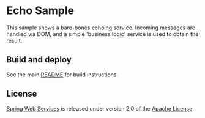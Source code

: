 # Echo Sample

This sample shows a bare-bones echoing service. Incoming messages are handled
via DOM, and a simple 'business logic' service is used to obtain the result.

## Build and deploy

See the main [README](../README.md) for build instructions.

## License

[Spring Web Services] is released under version 2.0 of the [Apache License].

[Spring Web Services]: https://projects.spring.io/spring-ws
[Apache License]: http://www.apache.org/licenses/LICENSE-2.0